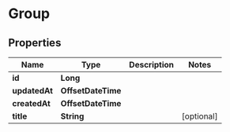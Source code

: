 

# Group


## Properties

| Name | Type | Description | Notes |
|------------ | ------------- | ------------- | -------------|
|**id** | **Long** |  |  |
|**updatedAt** | **OffsetDateTime** |  |  |
|**createdAt** | **OffsetDateTime** |  |  |
|**title** | **String** |  |  [optional] |




